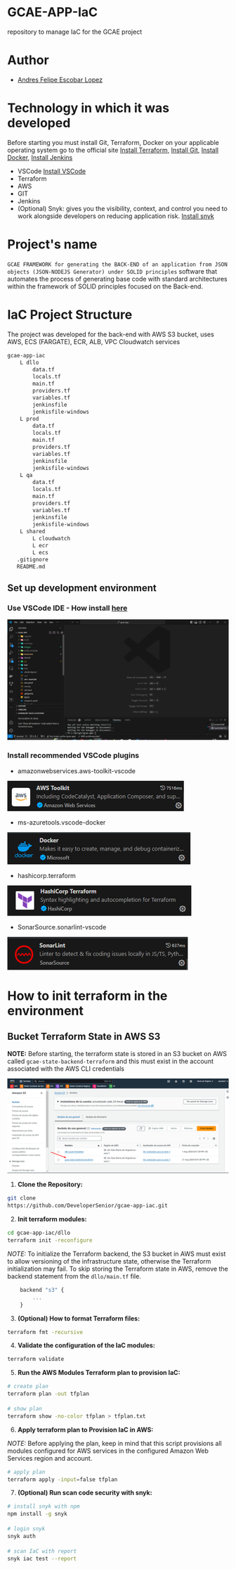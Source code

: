 # GCAE-APP-IaC
repository to manage IaC for the GCAE project

# Author
- [Andres Felipe Escobar Lopez](https://github.com/DeveloperSenior)

# Technology in which it was developed
Before starting you must install Git, Terraform, Docker on your applicable operating system go to the official site [Install Terraform](https://developer.hashicorp.com/terraform/install?product_intent=terraform),
[Install Git](https://git-scm.com/downloads),
[Install Docker](https://docs.docker.com/engine/install/),
[Install Jenkins](https://www.jenkins.io/doc/book/installing/)

- VSCode [Install VSCode](https://code.visualstudio.com/download)
- Terraform
- AWS
- GIT
- Jenkins
- (Optional) Snyk: gives you the visibility, context, and control you need to work alongside developers on reducing application risk. [Install snyk](https://snyk.io/)

# Project's name
`GCAE FRAMEWORK for generating the BACK-END of an application from JSON objects (JSON-NODEJS Generator) under SOLID principles` software that automates the process of generating base code with standard architectures within the framework of SOLID principles focused on the Back-end.

# IaC Project Structure
The project was developed for the back-end with AWS S3 bucket, uses AWS, ECS (FARGATE), ECR, ALB, VPC Cloudwatch services

```
gcae-app-iac
    L dllo
        data.tf
        locals.tf
        main.tf
        providers.tf
        variables.tf
        jenkinsfile
        jenkisfile-windows
    L prod
        data.tf
        locals.tf
        main.tf
        providers.tf
        variables.tf
        jenkinsfile
        jenkisfile-windows
    L qa
        data.tf
        locals.tf
        main.tf
        providers.tf
        variables.tf
        jenkinsfile
        jenkisfile-windows
    L shared
        L cloudwatch
        L ecr
        L ecs
   .gitignore
   README.md
```

## Set up development environment

### Use VSCode IDE - How install [here](#technology-in-which-it-was-developed)

![VSCode gcae](/images/vscode.png)

### Install recommended VSCode plugins

* amazonwebservices.aws-toolkit-vscode

![AWS Plugin](/images/aws-plugin.png)

* ms-azuretools.vscode-docker 

![Docker Plugin](/images/docker-plugin.png)

* hashicorp.terraform 

![Terrafor Plugin](/images/terraform-plugin.png)

* SonarSource.sonarlint-vscode

![SonarLint Plugin](/images/sonarlint-plugin.png)


# How to init terraform in the environment

## Bucket Terraform State in AWS S3
**NOTE:** Before starting, the terraform state is stored in an S3 bucket on AWS called `gcae-state-backend-terraform` and this must exist in the account associated with the AWS CLI credentials

![GACE IaC Bucket AWS](/images/gcae-iac-bucket.png)

1. **Clone the Repository:**
```bash
git clone
https://github.com/DeveloperSenior/gcae-app-iac.git
```
2. **Init terraform modules:**
```bash
cd gcae-app-iac/dllo
terraform init -reconfigure
```
*NOTE:* To initialize the Terraform backend, the S3 bucket in AWS must exist to allow versioning of the infrastructure state, otherwise the Terraform initialization may fail. To skip storing the Terraform state in AWS, remove the backend statement from the `dllo/main.tf` file.
```javascript
    backend "s3" {
        ...
    }
```

3. **(Optional) How to format Terraform files:**
```bash
terraform fmt -recursive
```

4. **Validate the configuration of the IaC modules:**
```bash
terraform validate
```

5. **Run the AWS Modules Terraform plan to provision IaC:**
```bash
# create plan 
terraform plan -out tfplan

# show plan 
terraform show -no-color tfplan > tfplan.txt
```

6. **Apply terraform plan to Provision IaC in AWS:**

*NOTE:* Before applying the plan, keep in mind that this script provisions all modules configured for AWS services in the configured Amazon Web Services region and account.

```bash
# apply plan 
terraform apply -input=false tfplan
```

7. **(Optional) Run scan code security with snyk:**

```bash
# install snyk with npm
npm install -g snyk

# login snyk
snyk auth

# scan IaC with report
snyk iac test --report

```